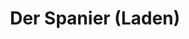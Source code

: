 ---
title: "Der Spanier (Laden)"
url: /bonn/der-spanier-laden-bornheimer-strasse/
shop: Haushaltsartikel
---